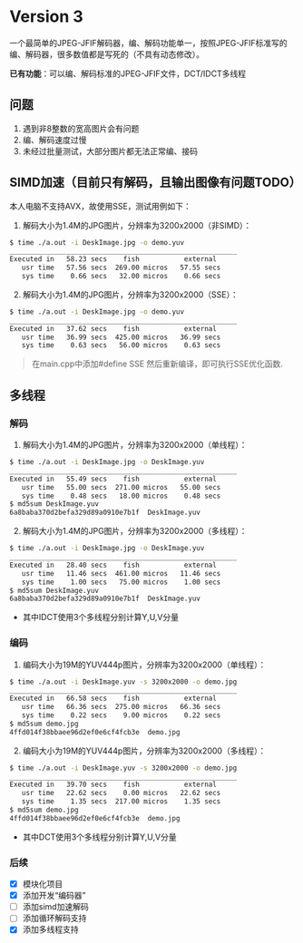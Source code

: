 # Version 3
一个最简单的JPEG-JFIF解码器，编、解码功能单一，按照JPEG-JFIF标准写的编、解码器，很多数值都是写死的（不具有动态修改）。

**已有功能**：可以编、解码标准的JPEG-JFIF文件，DCT/IDCT多线程

## 问题

1. 遇到非8整数的宽高图片会有问题
2. 编、解码速度过慢
3. 未经过批量测试，大部分图片都无法正常编、接码

## SIMD加速（目前只有解码，且输出图像有问题TODO）
本人电脑不支持AVX，故使用SSE，测试用例如下：

1. 解码大小为1.4M的JPG图片，分辨率为3200x2000（非SIMD）：
```bash
$ time ./a.out -i DeskImage.jpg -o demo.yuv
________________________________________________________
Executed in   58.23 secs    fish           external
   usr time   57.56 secs  269.00 micros   57.55 secs
   sys time    0.66 secs   32.00 micros    0.66 secs
```

2. 解码大小为1.4M的JPG图片，分辨率为3200x2000（SSE）：
```bash
$ time ./a.out -i DeskImage.jpg -o demo.yuv
________________________________________________________
Executed in   37.62 secs    fish           external
   usr time   36.99 secs  425.00 micros   36.99 secs
   sys time    0.63 secs   56.00 micros    0.63 secs
```
>在main.cpp中添加#define SSE 然后重新编译，即可执行SSE优化函数.

## 多线程

### 解码

1. 解码大小为1.4M的JPG图片，分辨率为3200x2000（单线程）：

```bash
$ time ./a.out -i DeskImage.jpg -o DeskImage.yuv 
________________________________________________________
Executed in   55.49 secs    fish           external
   usr time   55.00 secs  271.00 micros   55.00 secs
   sys time    0.48 secs   18.00 micros    0.48 secs
$ md5sum DeskImage.yuv        
6a8baba370d2befa329d89a0910e7b1f  DeskImage.yuv
```

2. 解码大小为1.4M的JPG图片，分辨率为3200x2000（多线程）：

```bash
$ time ./a.out -i DeskImage.jpg -o DeskImage.yuv
________________________________________________________
Executed in   28.40 secs    fish           external
   usr time   11.46 secs  461.00 micros   11.46 secs
   sys time    1.00 secs   75.00 micros    1.00 secs
$ md5sum DeskImage.yuv 
6a8baba370d2befa329d89a0910e7b1f  DeskImage.yuv
```

- 其中IDCT使用3个多线程分别计算Y,U,V分量

### 编码

1. 编码大小为19M的YUV444p图片，分辨率为3200x2000（单线程）：

```bash
$ time ./a.out -i DeskImage.yuv -s 3200x2000 -o demo.jpg 
________________________________________________________
Executed in   66.58 secs    fish           external
   usr time   66.36 secs  275.00 micros   66.36 secs
   sys time    0.22 secs    9.00 micros    0.22 secs
$ md5sum demo.jpg    
4ffd014f38bbaee96d2ef0e6cf4fcb3e  demo.jpg
```

2. 编码大小为19M的YUV444p图片，分辨率为3200x2000（多线程）：

```bash
$ time ./a.out -i DeskImage.yuv -s 3200x2000 -o demo.jpg 
________________________________________________________
Executed in   39.70 secs    fish           external
   usr time   22.62 secs    0.00 micros   22.62 secs
   sys time    1.35 secs  217.00 micros    1.35 secs
$ md5sum demo.jpg    
4ffd014f38bbaee96d2ef0e6cf4fcb3e  demo.jpg
```

- 其中DCT使用3个多线程分别计算Y,U,V分量

### 后续

- [x] 模块化项目
- [x] 添加开发“编码器”
- [ ] 添加simd加速解码
- [ ] 添加循环解码支持
- [x] 添加多线程支持
